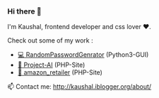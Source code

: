 ### Hi there 👋

I'm Kaushal, frontend developer and css lover :heart:.

Check out some of my work :

- [:computer: RandomPasswordGenrator](https://github.com/KaushalBhatol/RandomPasswordGenrator) (Python3-GUI)
- [:book: Project-AI](https://github.com/KaushalBhatol/Project-AI) (PHP-Site)
- [:book: amazon_retailer](https://github.com/KaushalBhatol/amazon_retailer) (PHP-Site)


📫 Contact me: http://kaushal.iblogger.org/about/
